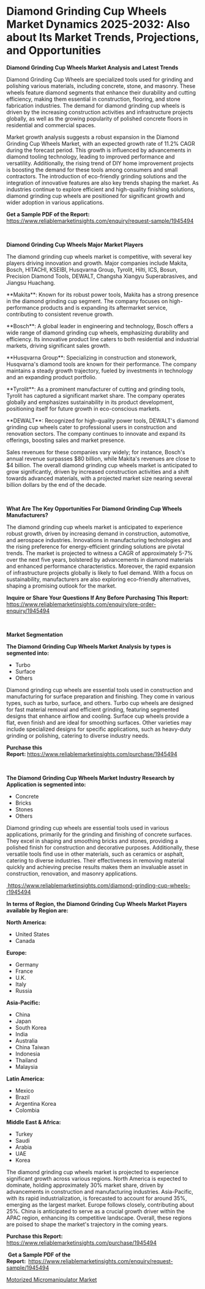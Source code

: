<p><h1>Diamond Grinding Cup Wheels Market Dynamics 2025-2032: Also about Its Market Trends, Projections, and Opportunities</h1></p><p><strong>Diamond Grinding Cup Wheels Market Analysis and Latest Trends</strong></p>
<p><p>Diamond Grinding Cup Wheels are specialized tools used for grinding and polishing various materials, including concrete, stone, and masonry. These wheels feature diamond segments that enhance their durability and cutting efficiency, making them essential in construction, flooring, and stone fabrication industries. The demand for diamond grinding cup wheels is driven by the increasing construction activities and infrastructure projects globally, as well as the growing popularity of polished concrete floors in residential and commercial spaces.</p><p>Market growth analysis suggests a robust expansion in the Diamond Grinding Cup Wheels Market, with an expected growth rate of 11.2% CAGR during the forecast period. This growth is influenced by advancements in diamond tooling technology, leading to improved performance and versatility. Additionally, the rising trend of DIY home improvement projects is boosting the demand for these tools among consumers and small contractors. The introduction of eco-friendly grinding solutions and the integration of innovative features are also key trends shaping the market. As industries continue to explore efficient and high-quality finishing solutions, diamond grinding cup wheels are positioned for significant growth and wider adoption in various applications.</p></p>
<p><strong>Get a Sample PDF of the Report:&nbsp;</strong> <a href="https://www.reliablemarketinsights.com/enquiry/request-sample/1945494?utm_campaign=2888&utm_medium=2&utm_source=Github&utm_content=ia&utm_term=10042025&utm_id=diamond-grinding-cup-wheels">https://www.reliablemarketinsights.com/enquiry/request-sample/1945494</a></p>
<p>&nbsp;</p>
<p><strong>Diamond Grinding Cup Wheels Major Market Players</strong></p>
<p><p>The diamond grinding cup wheels market is competitive, with several key players driving innovation and growth. Major companies include Makita, Bosch, HITACHI, KSEIBI, Husqvarna Group, Tyrolit, Hilti, ICS, Bosun, Precision Diamond Tools, DEWALT, Changsha Xiangyu Superabrasives, and Jiangsu Huachang.</p><p>**Makita**: Known for its robust power tools, Makita has a strong presence in the diamond grinding cup segment. The company focuses on high-performance products and is expanding its aftermarket service, contributing to consistent revenue growth.</p><p>**Bosch**: A global leader in engineering and technology, Bosch offers a wide range of diamond grinding cup wheels, emphasizing durability and efficiency. Its innovative product line caters to both residential and industrial markets, driving significant sales growth.</p><p>**Husqvarna Group**: Specializing in construction and stonework, Husqvarna's diamond tools are known for their performance. The company maintains a steady growth trajectory, fueled by investments in technology and an expanding product portfolio.</p><p>**Tyrolit**: As a prominent manufacturer of cutting and grinding tools, Tyrolit has captured a significant market share. The company operates globally and emphasizes sustainability in its product development, positioning itself for future growth in eco-conscious markets.</p><p>**DEWALT**: Recognized for high-quality power tools, DEWALT's diamond grinding cup wheels cater to professional users in construction and renovation sectors. The company continues to innovate and expand its offerings, boosting sales and market presence.</p><p>Sales revenues for these companies vary widely; for instance, Bosch's annual revenue surpasses $80 billion, while Makita's revenues are close to $4 billion. The overall diamond grinding cup wheels market is anticipated to grow significantly, driven by increased construction activities and a shift towards advanced materials, with a projected market size nearing several billion dollars by the end of the decade.</p></p>
<p>&nbsp;</p>
<p><strong>What Are The Key Opportunities For Diamond Grinding Cup Wheels Manufacturers?</strong></p>
<p><p>The diamond grinding cup wheels market is anticipated to experience robust growth, driven by increasing demand in construction, automotive, and aerospace industries. Innovations in manufacturing technologies and the rising preference for energy-efficient grinding solutions are pivotal trends. The market is projected to witness a CAGR of approximately 5-7% over the next five years, bolstered by advancements in diamond materials and enhanced performance characteristics. Moreover, the rapid expansion of infrastructure projects globally is likely to fuel demand. With a focus on sustainability, manufacturers are also exploring eco-friendly alternatives, shaping a promising outlook for the market.</p></p>
<p><strong>Inquire or Share Your Questions If Any Before Purchasing This Report:</strong> <a href="https://www.reliablemarketinsights.com/enquiry/pre-order-enquiry/1945494?utm_campaign=2888&utm_medium=2&utm_source=Github&utm_content=ia&utm_term=10042025&utm_id=diamond-grinding-cup-wheels">https://www.reliablemarketinsights.com/enquiry/pre-order-enquiry/1945494</a></p>
<p>&nbsp;</p>
<p><strong>Market Segmentation</strong></p>
<p><strong>The Diamond Grinding Cup Wheels Market Analysis by types is segmented into:</strong></p>
<p><ul><li>Turbo</li><li>Surface</li><li>Others</li></ul></p>
<p><p>Diamond grinding cup wheels are essential tools used in construction and manufacturing for surface preparation and finishing. They come in various types, such as turbo, surface, and others. Turbo cup wheels are designed for fast material removal and efficient grinding, featuring segmented designs that enhance airflow and cooling. Surface cup wheels provide a flat, even finish and are ideal for smoothing surfaces. Other varieties may include specialized designs for specific applications, such as heavy-duty grinding or polishing, catering to diverse industry needs.</p></p>
<p><strong>Purchase this Report:&nbsp;</strong><a href="https://www.reliablemarketinsights.com/purchase/1945494?utm_campaign=2888&utm_medium=2&utm_source=Github&utm_content=ia&utm_term=10042025&utm_id=diamond-grinding-cup-wheels">https://www.reliablemarketinsights.com/purchase/1945494</a></p>
<p>&nbsp;</p>
<p><strong>The Diamond Grinding Cup Wheels Market Industry Research by Application is segmented into:</strong></p>
<p><ul><li>Concrete</li><li>Bricks</li><li>Stones</li><li>Others</li></ul></p>
<p><p>Diamond grinding cup wheels are essential tools used in various applications, primarily for the grinding and finishing of concrete surfaces. They excel in shaping and smoothing bricks and stones, providing a polished finish for construction and decorative purposes. Additionally, these versatile tools find use in other materials, such as ceramics or asphalt, catering to diverse industries. Their effectiveness in removing material quickly and achieving precise results makes them an invaluable asset in construction, renovation, and masonry applications.</p></p>
<p><a href="https://www.reliablemarketinsights.com/diamond-grinding-cup-wheels-r1945494?utm_campaign=2888&utm_medium=2&utm_source=Github&utm_content=ia&utm_term=10042025&utm_id=diamond-grinding-cup-wheels">&nbsp;https://www.reliablemarketinsights.com/diamond-grinding-cup-wheels-r1945494</a></p>
<p><strong>In terms of Region, the Diamond Grinding Cup Wheels Market Players available by Region are:</strong></p>
<p>
    <p> <strong> North America: </strong>
        <ul>
            <li>United States</li>
            <li>Canada</li>
        </ul>
        </p> 
    <p> <strong> Europe: </strong>
        <ul>
            <li>Germany</li>
            <li>France</li>
            <li>U.K.</li>
            <li>Italy</li>
            <li>Russia</li>
        </ul>
        </p> 
    <p> <strong> Asia-Pacific: </strong>
        <ul>
            <li>China</li>
            <li>Japan</li>
            <li>South Korea</li>
            <li>India</li>
            <li>Australia</li>
            <li>China Taiwan</li>
            <li>Indonesia</li>
            <li>Thailand</li>
            <li>Malaysia</li>
        </ul>
        </p> 
    <p> <strong> Latin America: </strong>
        <ul>
            <li>Mexico</li>
            <li>Brazil</li>
            <li>Argentina Korea</li>
            <li>Colombia</li>
        </ul>
        </p> 
    <p> <strong> Middle East & Africa: </strong>
        <ul>
            <li>Turkey</li>
            <li>Saudi</li>
            <li>Arabia</li>
            <li>UAE</li>
            <li>Korea</li>
        </ul>
    </p>
    </p>
<p><p>The diamond grinding cup wheels market is projected to experience significant growth across various regions. North America is expected to dominate, holding approximately 30% market share, driven by advancements in construction and manufacturing industries. Asia-Pacific, with its rapid industrialization, is forecasted to account for around 35%, emerging as the largest market. Europe follows closely, contributing about 25%. China is anticipated to serve as a crucial growth driver within the APAC region, enhancing its competitive landscape. Overall, these regions are poised to shape the market's trajectory in the coming years.</p></p>
<p><strong>Purchase this Report: </strong><a href="https://www.reliablemarketinsights.com/purchase/1945494?utm_campaign=2888&utm_medium=2&utm_source=Github&utm_content=ia&utm_term=10042025&utm_id=diamond-grinding-cup-wheels">https://www.reliablemarketinsights.com/purchase/1945494</a></p>
<p>&nbsp;<strong>Get a Sample PDF of the Report:&nbsp;&nbsp;</strong><a href="https://www.reliablemarketinsights.com/enquiry/request-sample/1945494?utm_campaign=2888&utm_medium=2&utm_source=Github&utm_content=ia&utm_term=10042025&utm_id=diamond-grinding-cup-wheels">https://www.reliablemarketinsights.com/enquiry/request-sample/1945494</a></p>
<p><strong></strong></p>
<p><p><a href="https://github.com/goliareanoyh/Market-Research-Report-List-1/blob/main/motorized-micromanipulator-market.md?utm_campaign=2888&utm_medium=2&utm_source=Github&utm_content=ia&utm_term=10042025&utm_id=diamond-grinding-cup-wheels">Motorized Micromanipulator Market</a></p></p>